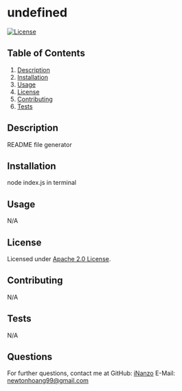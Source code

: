 # undefined
  [![License](https://img.shields.io/badge/License-Apache%202.0-blue.svg)](https://opensource.org/licenses/Apache-2.0)
  ## Table of Contents
  1. [Description](#description)
  2. [Installation](#installation)
  3. [Usage](#usage)
  4. [License](#license)
  5. [Contributing](#contributing)
  6. [Tests](#tests)

  ## Description
  README file generator
  ## Installation
  node index.js in terminal
  ## Usage
  N/A
  ## License
  Licensed under [Apache 2.0 License](https://opensource.org/licenses/Apache-2.0).
  ## Contributing
  N/A
  ## Tests
  N/A
  ## Questions
  For further questions, contact me at
  GitHub: [iNanzo](https://github.com/iNanzo)
  E-Mail: newtonhoang99@gmail.com
  
